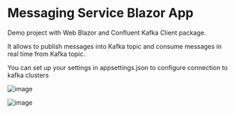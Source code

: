 # Messaging Service Blazor App

Demo project with Web Blazor and Confluent Kafka Client package.

It allows to publish messages into Kafka topic and consume messages in real time from Kafka topic.

You can set up your settings in appsettings.json to configure connection to kafka clusters

![image](https://github.com/user-attachments/assets/68345ab7-ed10-4906-ac7b-eb8c1ed93735)


![image](https://github.com/user-attachments/assets/77755e9a-b1e7-4457-8163-5cc9312bcced)
